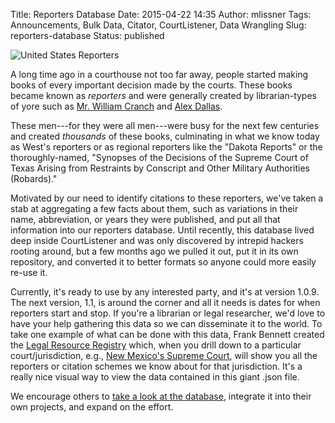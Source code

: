 Title: Reporters Database
Date: 2015-04-22 14:35
Author: mlissner
Tags: Announcements, Bulk Data, Citator, CourtListener, Data Wrangling
Slug: reporters-database
Status: published

<div class="left-image">
    <img src="{filename}/images/320px-Unitedstatesreports-150x150.jpg"
         alt="United States Reporters"/>
</div>

A long time ago in a courthouse not too far away, people started making
books of every important decision made by the courts. These books became
known as *reporters* and were generally created by librarian-types of
yore such as [Mr. William
Cranch](https://en.wikipedia.org/wiki/William_Cranch) and [Alex
Dallas](https://en.wikipedia.org/wiki/Alexander_J._Dallas_%28statesman%29).

These men---for they were all men---were busy for the next few centuries
and created *thousands* of these books, culminating in what we know
today as West's reporters or as regional reporters like the "Dakota
Reports" or the thoroughly-named, "Synopses of the Decisions of the
Supreme Court of Texas Arising from Restraints by Conscript and Other
Military Authorities (Robards)."

Motivated by our need to identify citations to these reporters, we've
taken a stab at aggregating a few facts about them, such as variations
in their name, abbreviation, or years they were published, and put all
that information into our reporters database. Until recently, this
database lived deep inside CourtListener and was only discovered by
intrepid hackers rooting around, but a few months ago we pulled it out,
put it in its own repository, and converted it to better formats so
anyone could more easily re-use it.

Currently, it's ready to use by any interested party, and it's at
version 1.0.9. The next version, 1.1, is around the corner and all it
needs is dates for when reporters start and stop. If you're a librarian
or legal researcher, we'd love to have your help gathering this data so
we can disseminate it to the world. To take one example of what can be
done with this data, Frank Bennett created the [Legal Resource
Registry](https://fbennett.github.io/legal-resource-registry/us/index.html)
which, when you drill down to a particular court/jurisdiction, e.g.,
[New Mexico's Supreme
Court](https://fbennett.github.io/legal-resource-registry/us/nm/supreme.court/index.html),
will show you all the reporters or citation schemes we know about for
that jurisdiction. It's a really nice visual way to view the data
contained in this giant .json file.

We encourage others to [take a look at the
database](https://github.com/freelawproject/reporters-db), integrate it
into their own projects, and expand on the effort.

